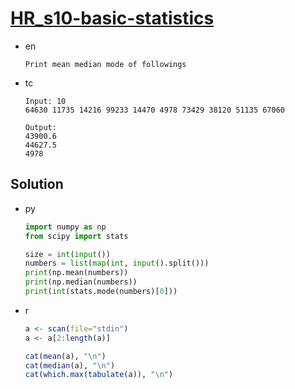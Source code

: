 # [HR_s10-basic-statistics](https://www.hackerrank.com/challenges/s10-basic-statistics)

* en

  ```en
  Print mean median mode of followings
  ```

* tc

  ```tc
  Input: 10
  64630 11735 14216 99233 14470 4978 73429 38120 51135 67060

  Output:
  43900.6
  44627.5
  4978
  ```

## Solution

* py

  ```py
  import numpy as np
  from scipy import stats

  size = int(input())
  numbers = list(map(int, input().split()))
  print(np.mean(numbers))
  print(np.median(numbers))
  print(int(stats.mode(numbers)[0]))
  ```

* r

  ```r
  a <- scan(file="stdin")
  a <- a[2:length(a)]

  cat(mean(a), "\n")
  cat(median(a), "\n")
  cat(which.max(tabulate(a)), "\n")
  ```
